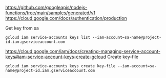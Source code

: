 https://github.com/googleapis/nodejs-functions/tree/main/samples/generated/v1 \
https://cloud.google.com/docs/authentication/production

Get key from sa
```
gcloud iam service-accounts keys list --iam-account=sa-name@project-id.iam.gserviceaccount.com
```

https://cloud.google.com/iam/docs/creating-managing-service-account-keys#iam-service-account-keys-create-gcloud
Create key-file
```
gcloud iam service-accounts keys create key-file --iam-account=sa-name@project-id.iam.gserviceaccount.com
```
